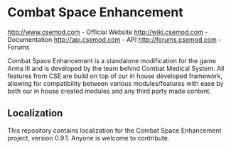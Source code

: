 Combat Space Enhancement
========

http://www.csemod.com - Official Website
http://wiki.csemod.com - Documentation
http://api.csemod.com - API
http://forums.csemod.com - Forums

Combat Space Enhancement is a standalone modification for the game Arma III and is developed by the team behind Combat Medical System. All features from CSE are build on top of our in house developed framework, allowing for compatibility between various modules/features with ease by both our in house created modules and any third party made content. 

Localization
-------
This repository contains localization for the Combat Space Enhancement project, version 0.9.1. Anyone is welcome to contribute.
